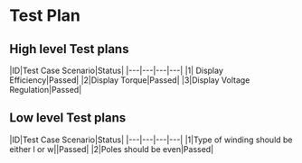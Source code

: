 # Test Plan
## High level Test plans
|ID|Test Case Scenario|Status|
|---|---|---|---|
|1| Display Efficiency|Passed|
|2|Display Torque|Passed|
|3|Display Voltage Regulation|Passed|
## Low level Test plans
|ID|Test Case Scenario|Status|
|---|---|---|---|
|1|Type of winding should be either l or w||Passed|
|2|Poles should be even|Passed|
